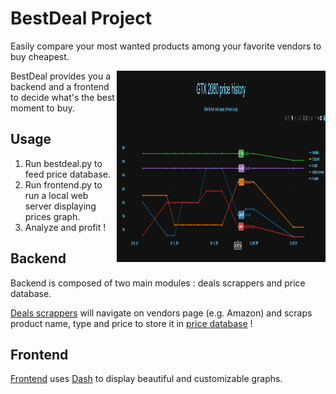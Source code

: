 BestDeal Project
=======================

Easily compare your most wanted products among your favorite vendors to buy cheapest.

<img src='https://github.com/RichardDally/BestDeal/blob/master/screenshots/GTX2080_20181202.png' style='width:334px; height:306px; float: right;'>

BestDeal provides you a backend and a frontend to decide what's the best moment to buy.

Usage
-------------
1. Run bestdeal.py to feed price database.
2. Run frontend.py to run a local web server displaying prices graph.
3. Analyze and profit !

Backend
-------------
Backend is composed of two main modules : deals scrappers and price database.

[Deals scrappers](https://github.com/RichardDally/BestDeal/blob/master/dealscrappers.py) will navigate on vendors page (e.g. Amazon) and scraps product name, type and price to store it in [price database](https://github.com/RichardDally/BestDeal/blob/master/pricedatabase.py) !


Frontend
-------------
[Frontend](https://github.com/RichardDally/BestDeal/blob/master/frontend.py) uses [Dash](https://plot.ly/products/dash/) to display beautiful and customizable graphs.
